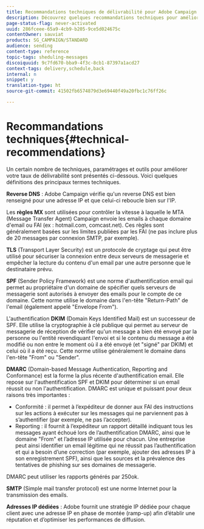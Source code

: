 ```yaml
---
title: Recommandations techniques de délivrabilité pour Adobe Campaign Standard
description: Découvrez quelques recommandations techniques pour améliorer la délivrabilité avec Adobe Campaign Standard.
page-status-flag: never-activated
uuid: 286fceee-65a9-4cb9-b205-9ce5d024675c
contentOwner: sauviat
products: SG_CAMPAIGN/STANDARD
audience: sending
content-type: reference
topic-tags: sheduling-messages
discoiquuid: 9c7fd670-bba9-4f3c-8cb1-87397a1acd27
context-tags: delivery,schedule,back
internal: n
snippet: y
translation-type: ht
source-git-commit: 41502fb6574879d3e69440f49a20fbc1c76ff26c

---
```



# Recommandations techniques{#technical-recommendations}

Un certain nombre de techniques, paramétrages et outils pour améliorer votre taux de délivrabilité sont présentés ci-dessous. Voici quelques définitions des principaux termes techniques.

**Reverse DNS** : Adobe Campaign vérifie qu&#39;un reverse DNS est bien renseigné pour une adresse IP et que celui-ci reboucle bien sur l&#39;IP.

Les **règles MX** sont utilisées pour contrôler la vitesse à laquelle le MTA (Message Transfer Agent) Campaign envoie les emails à chaque domaine d&#39;email ou FAI (ex : hotmail.com, comcast.net). Ces règles sont généralement basées sur les limites publiées par les FAI (ne pas inclure plus de 20 messages par connexion SMTP, par exemple).

**TLS** (Transport Layer Security) est un protocole de cryptage qui peut être utilisé pour sécuriser la connexion entre deux serveurs de messagerie et empêcher la lecture du contenu d&#39;un email par une autre personne que le destinataire prévu.

**SPF** (Sender Policy Framework) est une norme d&#39;authentification email qui permet au propriétaire d&#39;un domaine de spécifier quels serveurs de messagerie sont autorisés à envoyer des emails pour le compte de ce domaine. Cette norme utilise le domaine dans l&#39;en-tête &quot;Return-Path&quot; de l&#39;email (également appelé &quot;Envelope From&quot;).

L&#39;authentification **DKIM** (Domain Keys Identified Mail) est un successeur de SPF. Elle utilise la cryptographie à clé publique qui permet au serveur de messagerie de réception de vérifier qu&#39;un message a bien été envoyé par la personne ou l&#39;entité revendiquant l&#39;envoi et si le contenu du message a été modifié ou non entre le moment où il a été envoyé (et &quot;signé&quot; par DKIM) et celui où il a été reçu. Cette norme utilise généralement le domaine dans l&#39;en-tête &quot;From&quot; ou &quot;Sender&quot;.

**DMARC** (Domain-based Message Authentication, Reporting and Conformance) est la forme la plus récente d&#39;authentification email. Elle repose sur l&#39;authentification SPF et DKIM pour déterminer si un email réussit ou non l&#39;authentification. DMARC est unique et puissant pour deux raisons très importantes :
* Conformité : il permet à l’expéditeur de donner aux FAI des instructions sur les actions à exécuter sur les messages qui ne parviennent pas à s’authentifier (par exemple, ne pas l’accepter).
* Reporting : il fournit à l’expéditeur un rapport détaillé indiquant tous les messages ayant échoué lors de l’authentification DMARC, ainsi que le domaine &quot;From&quot; et l’adresse IP utilisée pour chacun. Une entreprise peut ainsi identifier un email légitime qui ne réussit pas l’authentification et qui a besoin d’une correction (par exemple, ajouter des adresses IP à son enregistrement SPF), ainsi que les sources et la prévalence des tentatives de phishing sur ses domaines de messagerie.

DMARC peut utiliser les rapports générés par 250ok.

**SMTP** (Simple mail transfer protocol) est une norme Internet pour la transmission des emails.

**Adresses IP dédiées** : Adobe fournit une stratégie IP dédiée pour chaque client avec une adresse IP en phase de montée (ramp-up) afin d’établir une réputation et d’optimiser les performances de diffusion.
